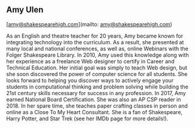 ## Amy Ulen

[amy@shakespearehigh.com](mailto: amy@shakespearehigh.com)

As an English and theatre teacher for 20 years, Amy became known for integrating technology into the curriculum.  As a result, she presented at many local and national conferences, as well as, online Webinars with the Folger Shakespeare Library.  In 2010, Amy used this knowledge along with her experience as a freelance Web designer to certify in Career and Technical Education.  Her initial goal was simply to teach Web design, but she soon discovered the power of computer science for all students.   She looks forward to helping you discover ways to actively engage your students in computational thinking and problem solving while building the 21st century skills necessary for success in any profession.  In 2017, Amy earned National Board Certification.  She was also an AP CSP reader in 2018.  In her spare time, she teaches paper crafting classes in person and online as a Close To My Heart Consultant.  She is a fan of Shakespeare, Harry Potter, and Star Trek (see her IMDb page for more details!).
